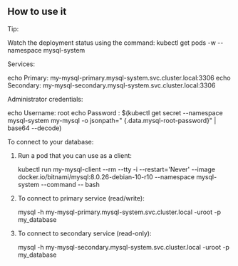 ## How to use it

Tip:

Watch the deployment status using the command: kubectl get pods -w --namespace mysql-system

Services:

echo Primary: my-mysql-primary.mysql-system.svc.cluster.local:3306 echo Secondary:
my-mysql-secondary.mysql-system.svc.cluster.local:3306

Administrator credentials:

echo Username: root echo Password : $(kubectl get secret --namespace mysql-system my-mysql -o jsonpath="
{.data.mysql-root-password}" | base64 --decode)

To connect to your database:

1. Run a pod that you can use as a client:

   kubectl run my-mysql-client --rm --tty -i --restart='Never' --image docker.io/bitnami/mysql:8.0.26-debian-10-r10
   --namespace mysql-system --command -- bash

2. To connect to primary service (read/write):

   mysql -h my-mysql-primary.mysql-system.svc.cluster.local -uroot -p my_database

3. To connect to secondary service (read-only):

   mysql -h my-mysql-secondary.mysql-system.svc.cluster.local -uroot -p my_database
